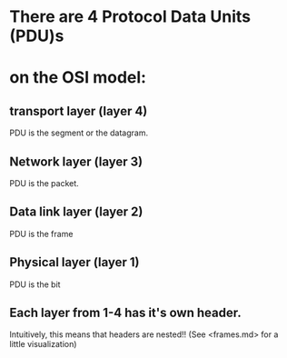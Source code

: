 
# There are 4 Protocol Data Units (PDU)s
# on the OSI model:


## transport layer  (layer 4)
PDU is the segment or the datagram.

## Network layer    (layer 3)
PDU is the packet.

## Data link layer  (layer 2)
PDU is the frame

## Physical layer   (layer 1)
PDU is the bit





## Each layer from 1-4 has it's own header.

Intuitively, this means that headers are nested!!
    (See <frames.md> for a little visualization)

